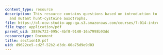 ```yaml
---
content_type: resource
description: This resource contains questions based on introduction to mutagenesis
  and mutant hunt-cysteine auxotrophs.
file: https://ol-ocw-studio-app-qa.s3.amazonaws.com/courses/7-014-introductory-biology-spring-2005/d9622ce5cd2f52b2d3dc60a75d9e9d03_section10.pdf
file_type: application/pdf
parent_uid: 3889c722-095c-4bf0-9140-16a7998b93dd
resourcetype: Document
title: section10.pdf
uid: d9622ce5-cd2f-52b2-d3dc-60a75d9e9d03
---
```

